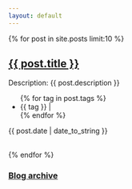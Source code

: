 ```yaml
---
layout: default
---
```



{% for post in site.posts limit:10 %}
  <h2 class="post-title">
    <a href="{{post.url | prepend:site.baseurl | prepend:site.url}}">
      {{ post.title }}
    </a>
  </h2>

  <div class="post-descr">
      Description: {{ post.description }}
  </div>

  <ul id="tags">
    {% for tag in post.tags %}
    <!--<li><a href="{{site.baseurl | prepend:site.url}}/tag/{{ tag }}">{{ tag }}</a>|</li> -->
    <li >{{ tag }} | </li>
    {% endfor %}
  </ul>

  <div class="post-meta">
  <div class="post-time">
    <i class="fa fa-calendar"></i>
    <time datetime='{{ post.date | date: "%Y-%m-%d" }}'>{{ post.date | date_to_string }}</time>
    <br><br>
  </div>

</div>


  {% endfor %}


<div class="post-footer">
  <div class="column-full">
    <h3><a href="{{ '/archive.html' | prepend: site.baseurl | prepend: site.url }}">Blog archive</a></h3>
  </div>
</div>
